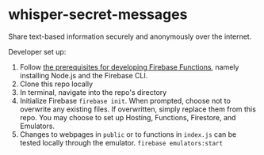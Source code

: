 # whisper-secret-messages

Share text-based information securely and anonymously over the internet.

Developer set up:

1. Follow [the prerequisites for developing Firebase Functions](https://firebase.google.com/docs/functions/get-started#set-up-node.js-and-the-firebase-cli), namely installing Node.js and the Firebase CLI.
2. Clone this repo locally
3. In terminal, navigate into the repo's directory
4. Initialize Firebase `firebase init`. When prompted, choose not to overwrite any existing files. If overwritten, simply replace them from this repo. You may choose to set up Hosting, Functions, Firestore, and Emulators.
5. Changes to webpages in `public` or to functions in `index.js` can be tested locally through the emulator. `firebase emulators:start`


